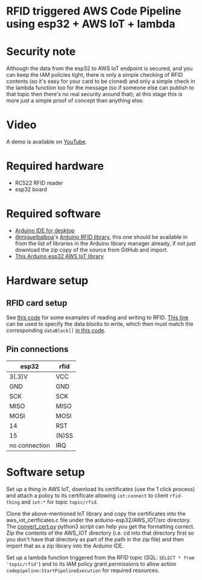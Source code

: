 # RFID triggered AWS Code Pipeline using esp32 + AWS IoT + lambda

# Security note
Although the data from the esp32 to AWS IoT endpoint is secured, and you can keep the IAM policies tight, there is only a simple checking of RFID contents (so it's easy for your card to be cloned) and only a simple check in the lambda function too for the message (so if someone else can publish to that topic then there's no real security around that); at this stage this is more just a simple proof of concept than anything else.

# Video
A demo is available on [YouTube](https://www.youtube.com/watch?v=Z-1sqJSZoOw).

# Required hardware
* RC522 RFID reader
* esp32 board

# Required software
* [Arduino IDE for desktop](https://www.arduino.cc/)
* [@miguelbalboa](miguelbalboa)'s [Arduino RFID library](https://github.com/miguelbalboa/rfid), this one should be available in from the list of libraries in the Arduino library manager already, if not just download the zip copy of the source from GitHub and import.
* [This Arduino esp32 AWS IoT library](https://github.com/ExploreEmbedded/Hornbill-Examples/tree/master/arduino-esp32/AWS_IOT)

# Hardware setup
## RFID card setup
See [this code](https://github.com/miguelbalboa/rfid/blob/master/examples/ReadAndWrite/ReadAndWrite.ino) for some examples of reading and writing to RFID. [This line](https://github.com/miguelbalboa/rfid/blob/c8b922c8a4c26baf1b66924e925401f6c265dfd4/examples/ReadAndWrite/ReadAndWrite.ino#L95) can be used to specify the data blocks to write, which then must match the corresponding `dataBlock[]` [in this code](https://github.com/AcrossTheCloud/rfid-codepipeline/blob/master/rfid-to-iot.ino#L104).

## Pin connections
| esp32        | rfid         |
| ------------- |-------------|
| 3(.3)V | VCC |
| GND | GND |
| SCK | SCK |
| MISO | MISO |
| MOSI | MOSI |
| 14 | RST |
| 15 | (N)SS |
| no connection | IRQ |

# Software setup
Set up a thing in AWS IoT, download its certificates (use the 1 click process) and attach a policy to its certificate allowing `iot:connect` to client `rfid-thing` and `iot:*` for topic `topic/rfid`.

Clone the above-mentioned IoT library and copy the certificates into the aws_iot_certficates.c file under the arduino-esp32/AWS_IOT/src directory. The [convert_cert.py](convert_cert.py) python3 script can help you get the formatting correct. Zip the contents of the AWS_IOT directory (i.e. cd into that directory first so you don't have that directory as part of the path in the zip file) and then import that as a zip library into the Arduino IDE.

Set up a lambda function triggered from the RFID topic (SQL: `SELECT * from 'topic/rfid'`) and to its IAM policy grant permissions to allow action `codepipeline:StartPipelineExecution` for required resources.
